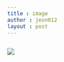 ```yaml
---
title : image
author : jeon012
layout : post
---
```

<img src="{{ 'assets/images/pic03.jpg' | relative_url }}" alt="" />
<p><img src = "/Users/youngone/jeonlego012.github.io/jeonlego012.github.io/_posts/maxresdefault.jpg" /></p>
